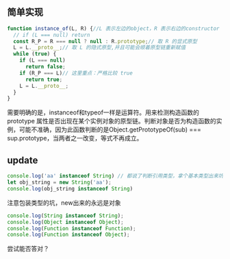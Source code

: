 ## 简单实现
```js
function instance_of(L, R) {//L 表示左边的object，R 表示右边的constructor
  // if (L === null) return
  const R_P = R === null ? null : R.prototype;// 取 R 的显式原型
  L = L.__proto__;// 取 L 的隐式原型,并且可能会顺着原型链重新赋值
  while (true) { 
    if (L === null) 
      return false; 
    if (R_P === L)// 这里重点：严格比较 true 
      return true; 
    L = L.__proto__; 
  } 
}
```
需要明确的是，instanceof和typeof一样是运算符。用来检测构造函数的 prototype 属性是否出现在某个实例对象的原型链。判断对象是否为构造函数的实例，可能不准确，因为此函数判断的是Object.getPrototypeOf(sub) === sup.prototype，当两者之一改变，等式不再成立。
## update
```js
console.log('aa' instanceof String) // 都说了判断引用类型，拿个基本类型出来坑爹么
let obj_string = new String('aa');
console.log(obj_string instanceof String)
```
注意包装类型的坑，new出来的永远是对象
```js
console.log(String instanceof String); 
console.log(Object instanceof Object); 
console.log(Function instanceof Function); 
console.log(Function instanceof Object);
```
尝试能否答对？
